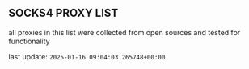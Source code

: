 ## SOCKS4 PROXY LIST

all proxies in this list were collected from open sources and tested for functionality

last update: `2025-01-16 09:04:03.265748+00:00`